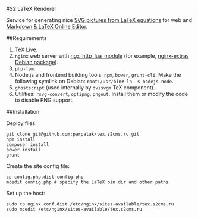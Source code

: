 #S2 LaTeX Renderer

Service for generating nice [SVG pictures from LaTeX equations](https://tex.s2cms.com) for web and [Markdown & LaTeX Online Editor](https://tex.s2cms.ru/page/).

##Requirements

1. [TeX Live](https://www.tug.org/texlive/quickinstall.html).
1. `nginx` web server with [ngx_http_lua_module](https://github.com/openresty/lua-nginx-module) (for example, [nginx-extras Debian package](https://packages.debian.org/search?searchon=names&keywords=nginx-extras)).
1. `php-fpm`. 
1. Node.js and frontend building tools: `npm`, `bower`, `grunt-cli`. Make the following symlink on Debian: `root:/usr/bin# ln -s nodejs node`.
1. `ghostscript` (used internally by `dvisvgm` TeX component).
1. Utilities: `rsvg-convert`, `optipng`, `pngout`. Install them or modify the code to disable PNG support.

##Installation

Deploy files:
```
git clone git@github.com:parpalak/tex.s2cms.ru.git
npm install
composer install
bower install
grunt
```

Create the site config file:
```
cp config.php.dist config.php
mcedit config.php # specify the LaTeX bin dir and other paths
```

Set up the host:
```
sudo cp nginx.conf.dist /etc/nginx/sites-available/tex.s2cms.ru
sudo mcedit /etc/nginx/sites-available/tex.s2cms.ru
```
